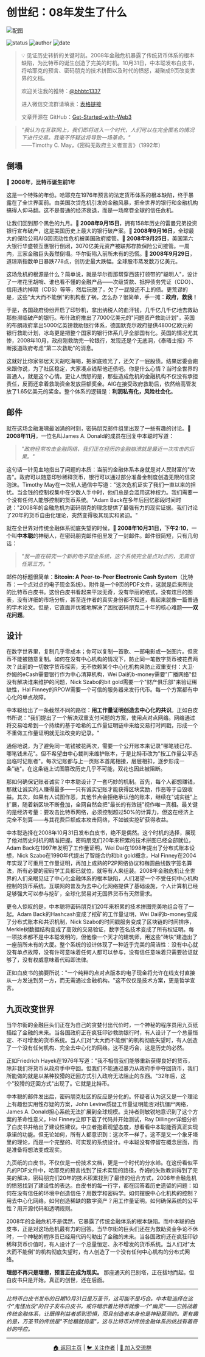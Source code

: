 # 创世纪：08年发生了什么

![配图](img/04.png)

![status](https://img.shields.io/badge/状态-完成版-green)
![author](https://img.shields.io/badge/作者-beihaili-blue)
![date](https://img.shields.io/badge/日期-2025--09%20block%20863500-orange)

> 💡 见证历史转折的关键时刻。2008年金融危机暴露了传统货币体系的根本缺陷，为比特币的诞生创造了完美的时机。10月31日，中本聪发布白皮书，将哈耶克的预言、密码朋克的技术拼图以及时代的愤怒，凝聚成9页改变世界的文档。
> 
> 欢迎关注我的推特：[@bhbtc1337](https://twitter.com/bhbtc1337)
> 
> 进入微信交流群请填表：[表格链接](https://forms.gle/QMBwL6LwZyQew1tX8)
> 
> 文章开源在 GitHub：[Get-Started-with-Web3](https://github.com/beihaili/Get-Started-with-Web3)

> *"我认为在互联网上，我们即将进入一个时代，人们可以在完全匿名的情况下进行交易。我毫不怀疑这将导致一场革命。"*  
> ——Timothy C. May，《密码无政府主义者宣言》（1992年）

## 倒塌

**📅 2008年，比特币诞生前1年**

这是一个特殊的年份。哈耶克在1976年预言的法定货币体系的根本缺陷，终于暴露在了全世界面前。由美国次贷危机引发的金融风暴，把全世界的银行和金融机构搞得人仰马翻。这不是普通的经济衰退，而是一场席卷全球的信任危机。

让我们回到那个黑色的九月。**📅 2008年9月15日**，拥有158年历史的雷曼兄弟投资银行宣布破产，这是美国历史上最大的银行破产案。**📅 2008年9月16日**，全球最大的保险公司AIG因流动性危机被美国政府接管。**📅 2008年9月25日**，美国第六大银行华盛顿互惠银行倒闭，3070亿美元资产被联邦存款保险公司接管。一周内，三家金融巨头轰然倒塌。华尔街陷入前所未有的恐慌。**📅 2008年9月29日**，道琼斯指数单日暴跌778点，创历史最大跌幅。全球股市蒸发数万亿美元。

这场危机的根源是什么？简单说，就是华尔街那帮穿西装打领带的"聪明人"，设计了一堆花里胡哨、谁也看不懂的金融产品——次级贷款、抵押债务凭证（CDO）、信用违约掉期（CDS）等等，然后玩脱了，欠了一屁股还不上的债。更荒谬的是，这些"太大而不能倒"的机构惹了祸，怎么办？很简单，手一摊：**政府，救我！**

于是，各国政府纷纷开启了印钞机，拿出纳税人的血汗钱，几千亿几千亿地去救助那些濒临破产的银行。布什政府推出了7000亿美元的"问题资产救助计划"，英国的布朗政府拿出5000亿英镑救助银行体系，德国默克尔政府提供4800亿欧元的银行救助计划，冰岛更是把整个国家的银行体系几乎全部国有化。英国的情况尤其惨，2008年10月，政府刚救助完一轮银行，发现还是个无底洞，《泰晤士报》不断报道政府考虑"第二次救助"的消息。

这就好比你家邻居天天胡吃海喝，把家底败光了，还欠了一屁股债。结果居委会跑来跟你说，为了社区稳定，大家凑点钱帮他还债吧。你是什么心情？当时全世界的普通人，就是这个心情。更让人愤怒的是，那些造成危机的金融机构不仅没有承担责任，反而还拿着救助资金发放巨额奖金。AIG在接受政府救助后，依然给高管发放了1.65亿美元的奖金。整个体系的逻辑是：**利润私有化，风险社会化**。

## 邮件

就在这场金融海啸最汹涌的时刻，密码朋克邮件组里出现了一些有趣的讨论。**📅 2008年11月**，一位名叫James A. Donald的成员在回复中本聪时写道：

> *"政府经常攻击金融网络，我们正在经历的金融崩溃就是最近一次攻击的后果。"*

这句话一针见血地指出了问题的本质：当前的金融体系本身就是对人民财富的"攻击"。政府可以随意印钞稀释货币，银行可以通过部分准备金制度创造无限的信贷泡沫。Timothy May在一次私人通信中写道："这次危机证实了我们一直以来的担忧。当金钱的控制权集中在少数人手中时，他们总是会滥用这种权力。我们需要一个没有任何人能够控制的货币系统。"Adam Back在多年后回忆那段时间时说："2008年的金融危机为密码朋克的理念提供了最强有力的现实证据。我们讨论了20年的货币自由化理论，突然变得极其现实和紧迫。"

就在全世界对传统金融体系彻底失望的时候，**📅 2008年10月31日，下午2:10**，一个叫**中本聪**的神秘人，在密码朋克邮件组里发了一封邮件。邮件很简短，只有几句话：

> *"我一直在研究一个新的电子现金系统，这个系统完全是点对点的，无需信任第三方。"*

邮件的标题很简单：**Bitcoin: A Peer-to-Peer Electronic Cash System**（比特币：一个点对点的电子现金系统）。附件是一个9页的PDF文件，这就是后来所说的比特币白皮书。这份白皮书看起来平淡无奇，没有华丽的格式，没有炫目的图表，没有详细的市场分析，甚至连作者的真实身份都不知道，看起来就像一篇普通的学术论文。但是，它直面并优雅地解决了困扰密码朋克二十年的核心难题——**双花问题**。

## 设计

在数字世界里，复制几乎零成本；你可以复制一首歌、一部电影或一张图片。但货币不能被随意复制。如何在没有中心机构的情况下，防止同一笔数字货币被花费两次？此前的一切数字货币探索，无不依赖某个中心化机构来防止双重支付：大卫·乔姆的eCash需要银行作为中心清算机构，Wei Dai的b-money需要"广播网络"但没有解决谁来维护的问题，Nick Szabo的bit gold需要一个"财产俱乐部"来验证稀缺性，Hal Finney的RPOW需要一个可信的服务器来发行代币。每一个方案都有中心化的单点故障。

中本聪给出了一条截然不同的路径：**用工作量证明创造去中心化的共识**。正如白皮书所说："我们提出了一个解决双重支付问题的方案，使用点对点网络。网络通过将交易哈希到一个持续的基于哈希的工作量证明链中来给交易打时间戳，形成一个不重做工作量证明就无法改变的记录。"

通俗地说，为了避免同一笔钱被花两次，需要一个公开账本来记录"哪笔钱已花、哪笔钱未花"。但不希望由中心裁判来维护账本，于是比特币改为"按工作量公平选出临时记账者"。每次记账都与上一页账本首尾相接，层层相扣，逐步形成一条"链"。在这条链上试图篡改历史几乎不可能，双花也因此被阻断。

那如何确保记账者诚实？中本聪设计了一套巧妙的机制。首先，每个人都想赚钱，那就让诚实的人赚得最多——只有诚实记账才能获得区块奖励，作恶等于自毁收益。其次，如果有人试图作恶，其他节点会拒绝承认他的账本，继续在"诚实链"上扩展，随着新区块不断叠加，全网自然会把"最长的有效链"视作唯一真相。最关键的是经济考量：要攻击比特币网络，必须控制超过50%的计算力，但这在经济上完全不划算——与其花费巨额成本攻击网络，不如诚实挖矿获得收益。

中本聪选择在2008年10月31日发布白皮书，绝不是偶然。这个时机的选择，展现了他对历史时机的精准把握。密码朋克们20年来积累的技术拼图已经全部就位，Adam Back在1997年发明了工作量证明，Wei Dai在1998年提出了分布式账本设想，Nick Szabo在1990年代提出了智能合约和bit gold概念，Hal Finney在2004年实现了可重用工作量证明，再加上成熟的P2P网络协议和椭圆曲线数字签名算法，所有必要的密码学工具都已就位，就等有人来组装。2008年金融危机让全世界的人们亲眼见证了中心化金融体系的根本缺陷，人们渴望一个不受任何中心机构控制的货币系统。互联网的普及为去中心化网络提供了基础设施，个人计算机已经足够强大可以参与挖矿，全球化贸易对无国界货币有天然需求。

更令人惊叹的是，中本聪将密码朋克们20年来积累的技术拼图完美地组合在了一起。Adam Back的Hashcash变成了挖矿的工作量证明，Wei Dai的b-money变成了分布式账本和共识机制，Nick Szabo的时间戳服务变成了区块链的时间排序，Merkle树数据结构变成了高效的交易验证，数字签名技术变成了所有权证明。每一项技术都不是中本聪发明的，但他像一个天才的建筑师，用这些"砖块"建造出了一座前所未有的大厦。整个系统的设计体现了一种近乎完美的简洁性：没有中心就没有单点故障，没有许可意味着任何人都可以参与，没有信任意味着只需要验证就够了，没有权威意味着代码即法律。

正如白皮书的摘要所说："一个纯粹的点对点版本的电子现金将允许在线支付直接从一方发送到另一方，而无需通过金融机构。"这不仅仅是技术方案，更是哲学宣言。

## 九页改变世界

当华尔街的金融巨头们正在为自己的贪婪付出代价时，一个神秘的程序员用九页纸描绘了金融的未来。当各国政府正在疯狂印钞救助银行时，有人设计了一个总量恒定、不可增发的货币系统。当人们对"太大而不能倒"的机构彻底失望时，有人创造了一个没有任何机构、完全去中心化的网络。这不是巧合，这是历史的必然。

正如Friedrich Hayek在1976年写道："我不相信我们能够重新获得良好的货币，除非我们将货币从政府手中夺回。但我们不能通过暴力从政府手中夺回货币，我们所能做的就是以某种狡猾的迂回方式引入政府无法阻止的东西。"32年后，这个"狡猾的迂回方式"出现了。它就是比特币。

中本聪的邮件发出后，密码朋克社区的反应是分化的。怀疑者认为这又是一个理论上有趣但实用性存疑的方案，John Levine质疑工作量证明能否对抗僵尸网络，James A. Donald担心系统无法扩展到全球规模。支持者则敏锐地意识到了这个方案的革命性意义，Hal Finney立即下载了代码并开始测试，Ray Dillinger详细分析了白皮书并给出了建设性建议。中立者抱着观望态度，想看看中本聪能否真正实现承诺的功能。但无论如何，所有人都意识到：这次不一样了。这不是又一个象牙塔里的理论，而是一个完整的、可实现的系统设计。中本聪没有停留在概念层面，而是准备将想法变成现实。

九页纸的白皮书，不仅仅是一份技术文档，更是一个时代的分水岭。在这份看似平凡的PDF文件中，哈耶克的预言找到了技术实现的路径，乔姆的失败教训得到了完美的解决，密码朋克们20年的技术积累找到了最佳的组合方式，2008年金融危机的愤怒找到了建设性的表达。白皮书的每一行字，都在回答着历史遗留的问题：如何在没有信任的环境中创造信任？用数学和密码学。如何摆脱中心化机构的控制？用去中心化网络。如何创造稀缺的数字资产？用工作量证明。如何确保系统的公平性？用开源代码和透明规则。

2008年的金融危机不是偶然，它暴露了传统金融体系的根本缺陷。而中本聪的白皮书，正是对这场危机最有力的回答。当华尔街的巨头们还在为救助资金争论不休时，一个神秘的程序员已经用代码勾勒出了金融的未来。当各国政府还在疯狂印钞稀释货币价值时，有人设计了一个总量恒定、永不增发的货币系统。当人们对"太大而不能倒"的机构彻底失望时，有人创造了一个没有任何中心机构的分布式网络。

**理想不再只是理想，预言正在成为现实。**
那座通天的巴别塔，正在拔地而起。但白皮书只是开始。真正的创世，还在后面。

---

*比特币白皮书发布的日期10月31日是万圣节，这可能不是巧合。中本聪选择在这个"鬼怪出没"的日子发布白皮书，或许暗示着比特币就像一个"幽灵"——它挑战着传统金融体系，让既得利益者感到恐惧，而且创造者本身也是神秘莫测的。更有趣的是，万圣节的传统是"不给糖就捣蛋"，这与比特币对传统金融体系的挑战有着奇妙的呼应。*

---

<div align="center">
<a href="../">🏠 返回主页</a> | 
<a href="https://twitter.com/bhbtc1337">🐦 关注作者</a> | 
<a href="https://forms.gle/QMBwL6LwZyQew1tX8">📝 加入交流群</a>
</div>